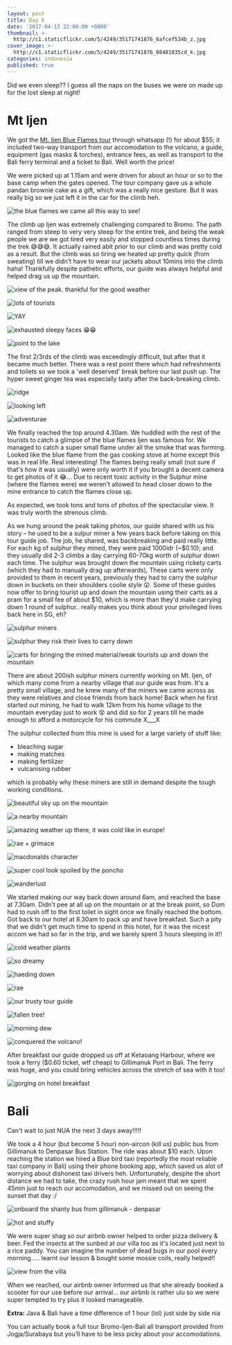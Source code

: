 ```yaml
---
layout: post
title: Day 6 
date: '2017-04-13 22:00:00 +0800'
thumbnail: >-
  http://c1.staticflickr.com/5/4249/35171741876_6afcef534b_z.jpg
cover_image: >-
  http://c1.staticflickr.com/5/4249/35171741876_08481835cd_k.jpg
categories: indonesia
published: true 
---
```


Did we even sleep?? I guess all the naps on the buses we were on made up for the lost sleep at night!

# Mt Ijen

We got the [Mt. Ijen Blue Flames tour](http://toururlhere.com) through whatsapp (!) for about $55; it included two-way transport from our accomodation to the volcano, a guide, equipment (gas masks & torches), entrance fees, as well as transport to the Bali ferry terminal and a ticket to Bali. Well worth the price!

We were picked up at 1.15am and were driven for about an hour or so to the base camp when the gates opened. The tour company gave us a whole pandan brownie cake as a gift, which was a really nice gesture. But it was really big so we just left it in the car for the climb heh.

![the blue flames we came all this way to see!](http://c1.staticflickr.com/5/4221/35081880481_97a5f5d217_h.jpg)

The climb up Ijen was extremely challenging compared to Bromo. The path ranged from steep to very very steep for the entire trek, and being the weak people we are we got tired very easily and stopped countless times during the trek 😅😅😅. It actually rained abit prior to our climb and was pretty cold as a result. But the climb was so tiring we heated up pretty quick (from sweating) till we didn't have to wear our jackets about 10mins into the climb haha! Thankfully despite pathetic efforts, our guide was always helpful and helped drag us up the mountain.

![view of the peak. thankful for the good weather](http://c1.staticflickr.com/5/4283/35171743376_176e5b1c9a_h.jpg)

![lots of tourists](http://c1.staticflickr.com/5/4237/34367834604_438758cfb2_h.jpg)

![YAY](http://c1.staticflickr.com/5/4249/35171741876_6ab8c402ba_h.jpg)

![exhausted sleepy faces 😁😁](http://c1.staticflickr.com/5/4236/35171740956_7a387d821d_h.jpg)

![point to the lake](http://c1.staticflickr.com/5/4219/34402622273_e4e13fc69f_h.jpg)

The first 2/3rds of the climb was exceedingly difficult, but after that it became much better. There was a rest point there which had refreshments and toilets so we took a 'well deserved' break before our last push up. The hyper sweet ginger tea was especially tasty after the back-breaking climb.

![ridge](http://c1.staticflickr.com/5/4204/34402621093_84342795b2_h.jpg)

![looking left](http://c1.staticflickr.com/5/4252/35171734556_f43c513e44_h.jpg)

![adventurae](http://c1.staticflickr.com/5/4289/35211844945_e1307edd1d_h.jpg)

We finally reached the top around 4.30am. We huddled with the rest of the tourists to catch a glimpse of the blue flames Ijen was famous for. We managed to catch a super small flame under all the smoke that was forming. Looked like the blue flame from the gas cooking stove at home except this was in real life. Real interesting! The flames being really small (not sure if that's how it was usually) were only worth it if you brought a decent camera to get photos of it 😂... Due to recent toxic activity in the Sulphur mine (where the flames were) we weren't allowed to head closer down to the mine entrance to catch the flames close up.

As expected, we took tons and tons of photos of the spectacular view. It was truly worth the strenous climb. 

<!-- ![]() -->

<!-- ![]() -->

As we hung around the peak taking photos, our guide shared with us his story – he used to be a sulpur miner a few years back before taking on this tour guide job. The job, he shared, was backbreaking and paid really little. For each kg of sulphur they mined, they were paid 1000idr (~$0.10); and they usually did 2-3 climbs a day carrying 60-70kg worth of sulphur down each time. The sulphur was brought down the mountain using rickety carts (which they had to manually drag up afterwards), These carts were only provided to them in recent years, previously they had to carry the sulphur down in buckets on their shoulders coolie style 😲. Some of these guides now offer to bring tourist up and down the mountain using their carts as a pram for a small fee of about $10, which is more than they'd make carrying down 1 round of sulphur.. really makes you think about your privileged lives back here in SG, eh?

![sulphur miners](http://c1.staticflickr.com/5/4201/35211849305_6426a14687_h.jpg)

![sulphur they risk their lives to carry down](http://c1.staticflickr.com/5/4260/35171736416_29232517e6_h.jpg)

![carts for bringing the mined material/weak tourists up and down the mountain](http://c1.staticflickr.com/5/4217/34402617883_97217224fe_h.jpg)

<!-- ![]() -->

There are about 200ish sulphur miners currently working on Mt. Ijen, of which many come from a nearby village that our guide was from. It's a pretty small village, and he knew many of the miners we came across as they were relatives and close friends from back home! Back when he first started out mining, he had to walk 12km from his home village to the mountain everyday just to work 😵 and did so for 2 years till he made enough to afford a motorcycle for his commute X___X

<!-- ![]() -->

<!-- ![]() -->

The sulphur collected from this mine is used for a large variety of stuff like:

- bleaching sugar
- making matches
- making fertilizer
- vulcanising rubber

which is probably why these miners are still in demand despite the tough working conditions.

![beautiful sky up on the mountain](http://c1.staticflickr.com/5/4268/35211843395_a37ee3bbe6_h.jpg)

![a nearby mountain](http://c1.staticflickr.com/5/4232/35211841815_5d2a03f1e0_h.jpg)

![amazing weather up there, it was cold like in europe!](http://c1.staticflickr.com/5/4210/35171731116_4257743b87_h.jpg)

![rae + grimace](http://c1.staticflickr.com/5/4232/34402613863_38b4707f4e_h.jpg)

![macdonalds character](http://c1.staticflickr.com/5/4287/34402613213_17c3e90500_h.jpg)

![super cool look spoiled by the poncho](http://c1.staticflickr.com/5/4218/35171727276_cbcc319d4a_h.jpg)

![wanderlust](http://c1.staticflickr.com/5/4210/35046615912_e05bcda252_h.jpg)

We started making our way back down around 6am, and reached the base at 7.30am. Didn't pee at all up on the mountain or at the break point, so Dom had to rush off to the first toilet in sight once we finally reached the bottom. Got back to our hotel at 8.30am to pack up and have breakfast. Such a pity that we didn't get much time to spend in this hotel, for it was the nicest accom we had so far in the trip, and we barely spent 3 hours sleeping in it!!

![cold weather plants](http://c1.staticflickr.com/5/4246/35171727826_7860b0b2ee_h.jpg)

![so dreamy](http://c1.staticflickr.com/5/4265/34402612813_be7a90a70f_h.jpg)

![haeding down](http://c1.staticflickr.com/5/4216/35171728706_5a94dd6dc1_h.jpg)

![rae](http://c1.staticflickr.com/5/4247/35171725506_5e1c598bee_h.jpg)

![our trusty tour guide](http://c1.staticflickr.com/5/4218/35046614952_f8ae5424c8_h.jpg)

![fallen tree!](http://c1.staticflickr.com/5/4270/35211836365_0e7b52faa5_h.jpg)

![morning dew](http://c1.staticflickr.com/5/4249/35211835315_7760b2ac3f_h.jpg)

![conquered the volcano!](http://c1.staticflickr.com/5/4251/35046612552_fe50068dbe_h.jpg)

After breakfast our guide dropped us off at Ketaoang Harbour, where we took a ferry ($0.60 ticket, wtf cheap) to Gillimanuk Port in Bali. The ferry was huge, and you could bring vehicles across the stretch of sea with it too!

![gorging on hotel breakfast](http://c1.staticflickr.com/5/4201/35046609032_9f04beeffb_h.jpg)

# Bali

Can't wait to just NUA the next 3 days away!!!!!

We took a 4 hour (but become 5 hour) non-aircon (kill us) public bus from Gillimanuk to Denpasar Bus Station. The ride was about $10 each. Upon reaching the station we hired a Blue bird taxi (reportedly the most reliable taxi company in Bali) using their phone booking app, which saved us alot of worrying about dishonest taxi drivers heh. Unfortunately, despite the short distance we had to take, the crazy rush hour jam meant that we spent 45min just to reach our accomodation, and we missed out on seeing the sunset that day :/

![onboard the shanty bus from gillimanuk - denpasar](http://c1.staticflickr.com/5/4273/35081860501_06c88469fe_h.jpg)

![hot and stuffy](http://c1.staticflickr.com/5/4217/35171721756_ee85979c7c_h.jpg)

We were super shag so our airbnb owner helped to order pizza delivery & beer. Fed the insects at the sunbed at our villa too as it's located just next to a rice paddy. You can imagine the number of dead bugs in our pool every morning..... learnt our lesson & bought some mossie coils, really helped!!

![view from the villa](http://c1.staticflickr.com/5/4288/35211820165_cd057ad5c0_h.jpg)

When we reached, our airbnb owner informed us that she already booked a scooter for our use before our arrival... our airbnb is rather ulu so we were super tempted to try plus it looked manageable.

**Extra:** Java & Bali have a time difference of 1 hour (lol) just side by side nia

You can actually book a full tour Bromo-Ijen-Bali all transport provided from Jogja/Surabaya but you’ll have to be less picky about your accomodations.

